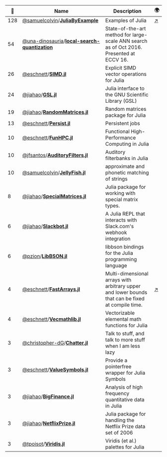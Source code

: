|:star2: | Name | Description | 🌍|
|---|---|---|---|
|128|[@samuelcolvin](https://github.com/samuelcolvin)/[**JuliaByExample**](https://github.com/samuelcolvin/JuliaByExample)|Examples of Julia|[:arrow_upper_right:](https://juliabyexample.helpmanual.io/)|
|54|[@una-dinosauria](https://github.com/una-dinosauria)/[**local-search-quantization**](https://github.com/una-dinosauria/local-search-quantization)|State-of-the-art method for large-scale ANN search as of Oct 2016. Presented at ECCV 16.||
|26|[@eschnett](https://github.com/eschnett)/[**SIMD.jl**](https://github.com/eschnett/SIMD.jl)|Explicit SIMD vector operations for Julia||
|24|[@jiahao](https://github.com/jiahao)/[**GSL.jl**](https://github.com/jiahao/GSL.jl)|Julia interface to the GNU Scientific Library (GSL)||
|19|[@jiahao](https://github.com/jiahao)/[**RandomMatrices.jl**](https://github.com/jiahao/RandomMatrices.jl)|Random matrices package for Julia||
|13|[@eschnett](https://github.com/eschnett)/[**Persist.jl**](https://github.com/eschnett/Persist.jl)|Persistent jobs||
|10|[@eschnett](https://github.com/eschnett)/[**FunHPC.jl**](https://github.com/eschnett/FunHPC.jl)|Functional High-Performance Computing in Julia||
|10|[@jfsantos](https://github.com/jfsantos)/[**AuditoryFilters.jl**](https://github.com/jfsantos/AuditoryFilters.jl)|Auditory filterbanks in Julia||
|10|[@samuelcolvin](https://github.com/samuelcolvin)/[**JellyFish.jl**](https://github.com/samuelcolvin/JellyFish.jl)|approximate and phonetic matching of strings||
|8|[@jiahao](https://github.com/jiahao)/[**SpecialMatrices.jl**](https://github.com/jiahao/SpecialMatrices.jl)|Julia package for working with special matrix types.||
|6|[@jiahao](https://github.com/jiahao)/[**Slackbot.jl**](https://github.com/jiahao/Slackbot.jl)|A Julia REPL that interacts with Slack.com's webhook integration||
|6|[@pzion](https://github.com/pzion)/[**LibBSON.jl**](https://github.com/pzion/LibBSON.jl)|libbson bindings for the Julia programming language||
|4|[@eschnett](https://github.com/eschnett)/[**FastArrays.jl**](https://github.com/eschnett/FastArrays.jl)|Multi-dimensional arrays with arbitrary upper and lower bounds that can be fixed at compile time.|[:arrow_upper_right:](http://eschnett.github.io/FastArrays.jl/)|
|4|[@eschnett](https://github.com/eschnett)/[**Vecmathlib.jl**](https://github.com/eschnett/Vecmathlib.jl)|Vectorizable elemental math functions for Julia||
|3|[@christopher-dG](https://github.com/christopher-dG)/[**Chatter.jl**](https://github.com/christopher-dG/Chatter.jl)|Talk to stuff, and talk to more stuff when I am less lazy||
|3|[@eschnett](https://github.com/eschnett)/[**ValueSymbols.jl**](https://github.com/eschnett/ValueSymbols.jl)|Provide a pointerfree wrapper for Julia Symbols||
|3|[@jiahao](https://github.com/jiahao)/[**BigFinance.jl**](https://github.com/jiahao/BigFinance.jl)|Analysis of high frequency quantitative data in Julia||
|3|[@jiahao](https://github.com/jiahao)/[**NetflixPrize.jl**](https://github.com/jiahao/NetflixPrize.jl)|Julia package for handling the Netflix Prize data set of 2006||
|3|[@tpoisot](https://github.com/tpoisot)/[**Viridis.jl**](https://github.com/tpoisot/Viridis.jl)|Viridis (et al.) palettes for Julia||

